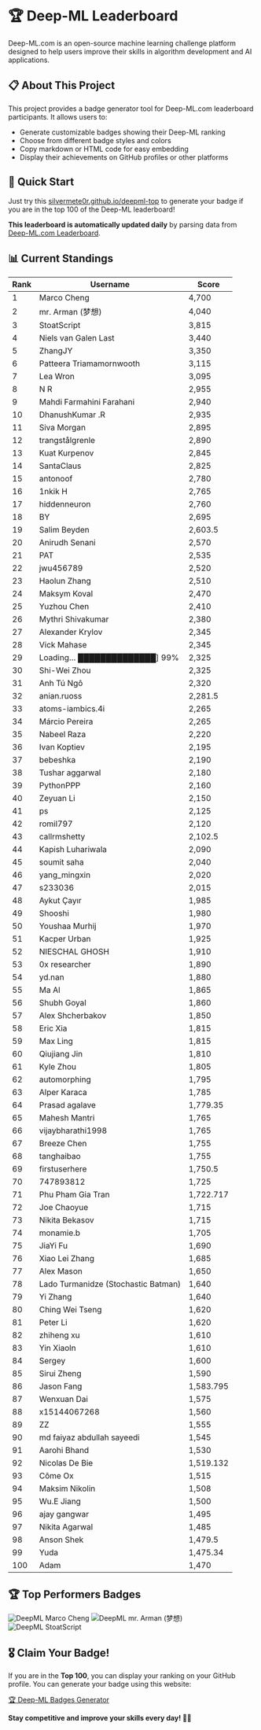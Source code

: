 # 🏆 Deep-ML Leaderboard

Deep-ML.com is an open-source machine learning challenge platform designed to help users improve their skills in algorithm development and AI applications.  

## 📋 About This Project

This project provides a badge generator tool for Deep-ML.com leaderboard participants. It allows users to:
- Generate customizable badges showing their Deep-ML ranking
- Choose from different badge styles and colors
- Copy markdown or HTML code for easy embedding
- Display their achievements on GitHub profiles or other platforms

## 🚀 Quick Start

Just try this [silvermete0r.github.io/deepml-top](silvermete0r.github.io/deepml-top) to generate your badge if you are in the top 100 of the Deep-ML leaderboard!

**This leaderboard is automatically updated daily** by parsing data from [Deep-ML.com Leaderboard](https://www.deep-ml.com/leaderboard).  

## 📊 Current Standings  

<!-- LEADERBOARD_START -->
| Rank | Username | Score |
|------|---------|-------|
| 1 | Marco Cheng | 4,700 |
| 2 | mr. Arman (梦想) | 4,040 |
| 3 | StoatScript | 3,815 |
| 4 | Niels van Galen Last | 3,440 |
| 5 | ZhangJY | 3,350 |
| 6 | Patteera Triamamornwooth | 3,115 |
| 7 | Lea Wron | 3,095 |
| 8 | N R | 2,955 |
| 9 | Mahdi Farmahini Farahani | 2,940 |
| 10 | DhanushKumar .R | 2,935 |
| 11 | Siva Morgan | 2,895 |
| 12 | trangstålgrenle | 2,890 |
| 13 | Kuat Kurpenov | 2,845 |
| 14 | SantaClaus | 2,825 |
| 15 | antonoof | 2,780 |
| 16 | 1nkik H | 2,765 |
| 17 | hiddenneuron | 2,760 |
| 18 | BY | 2,695 |
| 19 | Salim Beyden | 2,603.5 |
| 20 | Anirudh Senani | 2,570 |
| 21 | PAT | 2,535 |
| 22 | jwu456789 | 2,520 |
| 23 | Haolun Zhang | 2,510 |
| 24 | Maksym Koval | 2,470 |
| 25 | Yuzhou Chen | 2,410 |
| 26 | Mythri Shivakumar | 2,380 |
| 27 | Alexander Krylov | 2,345 |
| 28 | Vick Mahase | 2,345 |
| 29 | Loading… ██████████████] 99% | 2,325 |
| 30 | Shi-Wei Zhou | 2,325 |
| 31 | Anh Tú Ngô | 2,320 |
| 32 | anian.ruoss | 2,281.5 |
| 33 | atoms-iambics.4i | 2,265 |
| 34 | Márcio Pereira | 2,265 |
| 35 | Nabeel Raza | 2,220 |
| 36 | Ivan Koptiev | 2,195 |
| 37 | bebeshka | 2,190 |
| 38 | Tushar aggarwal | 2,180 |
| 39 | PythonPPP | 2,160 |
| 40 | Zeyuan Li | 2,150 |
| 41 | ps | 2,125 |
| 42 | romil797 | 2,120 |
| 43 | callrmshetty | 2,102.5 |
| 44 | Kapish Luhariwala | 2,090 |
| 45 | soumit saha | 2,040 |
| 46 | yang_mingxin | 2,020 |
| 47 | s233036 | 2,015 |
| 48 | Aykut Çayır | 1,985 |
| 49 | Shooshi | 1,980 |
| 50 | Youshaa Murhij | 1,970 |
| 51 | Kacper Urban | 1,925 |
| 52 | NIESCHAL GHOSH | 1,910 |
| 53 | 0x researcher | 1,890 |
| 54 | yd.nan | 1,880 |
| 55 | Ma Al | 1,865 |
| 56 | Shubh Goyal | 1,860 |
| 57 | Alex Shcherbakov | 1,850 |
| 58 | Eric Xia | 1,815 |
| 59 | Max Ling | 1,815 |
| 60 | Qiujiang Jin | 1,810 |
| 61 | Kyle Zhou | 1,805 |
| 62 | automorphing | 1,795 |
| 63 | Alper Karaca | 1,785 |
| 64 | Prasad agalave | 1,779.35 |
| 65 | Mahesh Mantri | 1,765 |
| 66 | vijaybharathi1998 | 1,765 |
| 67 | Breeze Chen | 1,755 |
| 68 | tanghaibao | 1,755 |
| 69 | firstuserhere | 1,750.5 |
| 70 | 747893812 | 1,725 |
| 71 | Phu Pham Gia Tran | 1,722.717 |
| 72 | Joe Chaoyue | 1,715 |
| 73 | Nikita Bekasov | 1,715 |
| 74 | monamie.b | 1,705 |
| 75 | JiaYi Fu | 1,690 |
| 76 | Xiao Lei Zhang | 1,685 |
| 77 | Alex Mason | 1,650 |
| 78 | Lado Turmanidze (Stochastic Batman) | 1,640 |
| 79 | Yi Zhang | 1,640 |
| 80 | Ching Wei Tseng | 1,620 |
| 81 | Peter Li | 1,620 |
| 82 | zhiheng xu | 1,610 |
| 83 | Yin Xiaoln | 1,610 |
| 84 | Sergey | 1,600 |
| 85 | Sirui Zheng | 1,590 |
| 86 | Jason Fang | 1,583.795 |
| 87 | Wenxuan Dai | 1,575 |
| 88 | x15144067268 | 1,560 |
| 89 | ZZ | 1,555 |
| 90 | md faiyaz abdullah sayeedi | 1,545 |
| 91 | Aarohi Bhand | 1,530 |
| 92 | Nicolas De Bie | 1,519.132 |
| 93 | Côme Ox | 1,515 |
| 94 | Maksim Nikolin | 1,508 |
| 95 | Wu.E Jiang | 1,500 |
| 96 | ajay gangwar | 1,495 |
| 97 | Nikita Agarwal | 1,485 |
| 98 | Anson Shek | 1,479.5 |
| 99 | Yuda | 1,475.34 |
| 100 | Adam | 1,470 |
<!-- LEADERBOARD_END -->

## 🏆 Top Performers Badges

<!-- BADGES_START -->
![DeepML Marco Cheng](https://img.shields.io/badge/dynamic/json?url=https%3A%2F%2Fraw.githubusercontent.com%2Fsilvermete0r%2Fdeepml-top%2Fmain%2Fbadges.json&query=%24.4091c1a21900bd2c7d3f4e343acddda1.label&prefix=Rank%20&style=for-the-badge&label=%F0%9F%9A%80%20DeepML&color=blue&link=https%3A%2F%2Fwww.deep-ml.com%2Fleaderboard)
![DeepML mr. Arman (梦想)](https://img.shields.io/badge/dynamic/json?url=https%3A%2F%2Fraw.githubusercontent.com%2Fsilvermete0r%2Fdeepml-top%2Fmain%2Fbadges.json&query=%24.1247b1b5b9cd95e98d7ff7438207406f.label&prefix=Rank%20&style=for-the-badge&label=%F0%9F%9A%80%20DeepML&color=blue&link=https%3A%2F%2Fwww.deep-ml.com%2Fleaderboard)
![DeepML StoatScript](https://img.shields.io/badge/dynamic/json?url=https%3A%2F%2Fraw.githubusercontent.com%2Fsilvermete0r%2Fdeepml-top%2Fmain%2Fbadges.json&query=%24.2561d6c634fa6c4eb794454446029d95.label&prefix=Rank%20&style=for-the-badge&label=%F0%9F%9A%80%20DeepML&color=blue&link=https%3A%2F%2Fwww.deep-ml.com%2Fleaderboard)
<!-- BADGES_END -->

## 🎖 Claim Your Badge!  

If you are in the **Top 100**, you can display your ranking on your GitHub profile. You can generate your badge using this website:

[🏆 Deep-ML Badges Generator](https://silvermete0r.github.io/deepml-top/)

**Stay competitive and improve your skills every day! 🚀🔥**